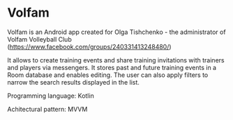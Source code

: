 # Volfam

Volfam is an Android app created for Olga Tishchenko - the administrator of Volfam Volleyball Club 
(https://www.facebook.com/groups/240331413248480/)

It allows to create training events and share training invitations with trainers and players via messengers.
It stores past and future training events in a Room database and enables editing.
The user can also apply filters to narrow the search results displayed in the list.

Programming language: Kotlin

Achitectural pattern: MVVM
